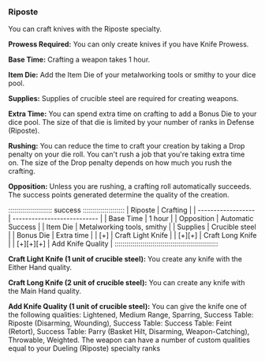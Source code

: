### Riposte

You can craft knives with the Riposte specialty.

**Prowess Required:** You can only create knives if you have Knife Prowess.

**Base Time:** Crafting a weapon takes 1 hour.

**Item Die:** Add the Item Die of your metalworking tools or smithy to your dice pool.

**Supplies:** Supplies of crucible steel are required for creating weapons.

**Extra Time:** You can spend extra time on crafting to add a Bonus Die
to your dice pool. The size of that die is limited by your number of
ranks in Defense (Riposte).

**Rushing:** You can reduce the time to craft your creation by taking a
Drop penalty on your die roll. You can't rush a job that you're taking
extra time on. The size of the Drop penalty depends on how much you rush
the crafting.

**Opposition:** Unless you are rushing, a crafting roll automatically
succeeds. The success points generated determine the quality of the
creation.

:::::::::::::::::::::: success :::::::::::::::::::::
| Riposte            | Crafting                    |
| ------------------ | --------------------------- |
| Base Time          |  1 hour                     |
| Opposition         |  Automatic Success          |
| Item Die           |  Metalworking tools, smithy |
| Supplies           |  Crucible steel             |
| Bonus Die          |  Extra time                 |
| [+]                |  Craft Light Knife          |
| [+][+]             |  Craft Long Knife           |
| [+][+][+]          |  Add Knife Quality          |
::::::::::::::::::::::::::::::::::::::::::::::::::::

**Craft Light Knife (1 unit of crucible steel):** You create any knife with the Either Hand quality.

**Craft Long Knife (2 unit of crucible steel):** You can create any knife with the Main Hand quality.

**Add Knife Quality (1 unit of crucible steel):** You can give the knife
one of the following qualities: Lightened, Medium Range, Sparring,
Success Table: Riposte (Disarming, Wounding), Success Table: Success
Table: Feint (Retort), Success Table: Parry (Basket Hilt, Disarming,
Weapon-Catching), Throwable, Weighted. The weapon can have a number of
custom qualities equal to your Dueling (Riposte) specialty ranks

